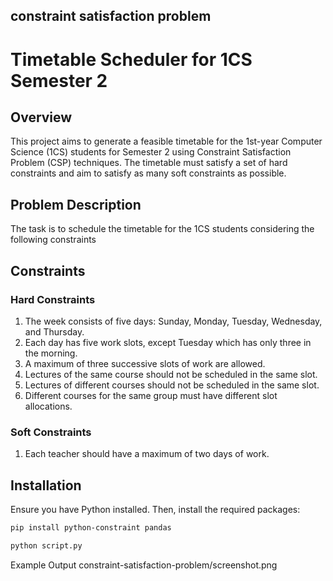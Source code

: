 ## constraint satisfaction problem

# Timetable Scheduler for 1CS Semester 2

## Overview

This project aims to generate a feasible timetable for the 1st-year Computer Science (1CS) students for Semester 2 using Constraint Satisfaction Problem (CSP) techniques. The timetable must satisfy a set of hard constraints and aim to satisfy as many soft constraints as possible.

## Problem Description

The task is to schedule the timetable for the 1CS students considering the following constraints

## Constraints

### Hard Constraints

1. The week consists of five days: Sunday, Monday, Tuesday, Wednesday, and Thursday.
2. Each day has five work slots, except Tuesday which has only three in the morning.
3. A maximum of three successive slots of work are allowed.
4. Lectures of the same course should not be scheduled in the same slot.
5. Lectures of different courses should not be scheduled in the same slot.
6. Different courses for the same group must have different slot allocations.

### Soft Constraints

1. Each teacher should have a maximum of two days of work.

## Installation

Ensure you have Python installed. Then, install the required packages:

```bash
pip install python-constraint pandas
```
```bash
python script.py
```

Example Output
constraint-satisfaction-problem/screenshot.png







